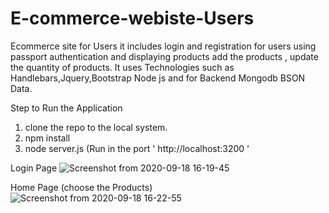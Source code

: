 # E-commerce-webiste-Users

Ecommerce site for Users it includes login and registration for users using passport authentication and displaying products add the products , update the quantity of products. It uses Technologies such as Handlebars,Jquery,Bootstrap Node js and for Backend Mongodb BSON Data.

Step to Run the Application
1)  clone the repo to the local system.
2) npm install
3) node server.js   (Run in the port ' http://localhost:3200 '

 Login Page
 ![Screenshot from 2020-09-18 16-19-45](https://user-images.githubusercontent.com/42669128/93589754-f8236280-f9ca-11ea-8f89-1c7b4483d323.png)


 Home Page (choose the Products)
 ![Screenshot from 2020-09-18 16-22-55](https://user-images.githubusercontent.com/42669128/93589936-420c4880-f9cb-11ea-90ae-162247e98ef7.png)

 
 
